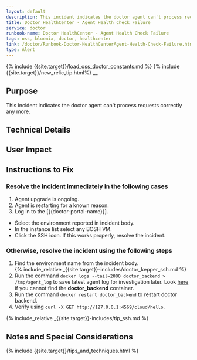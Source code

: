 ```yaml
---
layout: default
description: This incident indicates the doctor agent can't process requests correctly any more.
title: Doctor HealthCenter - Agent Health Check Failure
service: doctor
runbook-name: Doctor HealthCenter - Agent Health Check Failure
tags: oss, bluemix, doctor, healthcenter
link: /doctor/Runbook-Doctor-HealthCenterAgent-Health-Check-Failure.html
type: Alert
---
```


{% include {{site.target}}/load_oss_doctor_constants.md %}
{% include {{site.target}}/new_relic_tip.html%}
__

## Purpose

This incident indicates the doctor agent can't process requests correctly any more.

## Technical Details

## User Impact

## Instructions to Fix

### Resolve the incident immediately in the following cases

1. Agent upgrade is ongoing.
2. Agent is restarting for a known reason.
3. Log in to the [{{doctor-portal-name}}].
  * Select the environment reported in incident body.
  * In the instance list select any BOSH VM.
  * Click the SSH icon. If this works properly, resolve the incident.

### Otherwise, resolve the incident using the following steps

1. Find the environment name from the incident body.  
    {% include_relative _{{site.target}}-includes/doctor_kepper_ssh.md %}
2. Run the command `docker logs --tail=2000 doctor_backend > /tmp/agent_log` to save latest agent log for investigation later.
   Look [here]({{site.baseurl}}/docs/runbooks/doctor/Doctor_backend_container.html)
   if you cannot find the **doctor_backend** container.
3. Run the command `docker restart doctor_backend` to restart doctor backend.  
4. Verify using `curl -X GET http://127.0.0.1:4569/cloud/hello`.

{% include_relative _{{site.target}}-includes/tip_ssh.md %}

## Notes and Special Considerations

{% include {{site.target}}/tips_and_techniques.html %}
